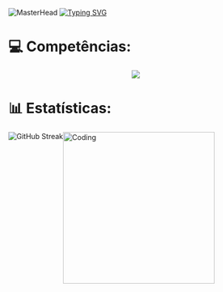 ![MasterHead](https://github.com/devczk/devczk/assets/127226763/c1f68ce5-8931-4f6e-9bd9-896fcf43993d)
[![Typing SVG](https://readme-typing-svg.demolab.com?font=Fira+Code&weight=600&size=30&pause=1000&background=FFFFFF00&center=true&random=false&width=1000&lines=Eu+sou+Nicolas+Cioczek!+%F0%9F%91%8B;Desenvolvedor+Mobile+%26+Web+%F0%9F%92%BB)](https://git.io/typing-svg)
# 💻 Competências:
<p align="center">
  <a href="https://skillicons.dev">
    <img src="https://skillicons.dev/icons?i=js,html,css,java,flutter,dart,ae,bootstrap,figma,postgresql,firebase,kotlin,git,github,jquery,linux,mysql,netlify,php,postgres,py,vscode&perline=11" />

</a>
  </p>
  
# 📊 Estatísticas:

<div style="display: flex;">
  <img src="https://github-readme-streak-stats.herokuapp.com/?user=devczk&theme=midnight-purple&hide_border=false" alt="GitHub Streak" />
   <img src="https://dl.openseauserdata.com/cache/originImage/files/527a9783c28c70962773a73db797ea4d.gif" alt="Coding" width="300" />

    

</div>




<!-- Proudly created with GPRM ( https://gprm.itsvg.in ) -->
